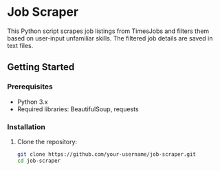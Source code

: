 # Job Scraper

This Python script scrapes job listings from TimesJobs and filters them based on user-input unfamiliar skills. The filtered job details are saved in text files.

## Getting Started

### Prerequisites

- Python 3.x
- Required libraries: BeautifulSoup, requests

### Installation

1. Clone the repository:

   ```bash
   git clone https://github.com/your-username/job-scraper.git
   cd job-scraper

